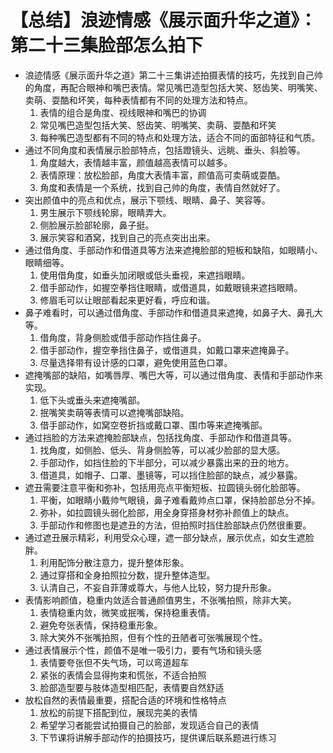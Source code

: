 # 【总结】浪迹情感《展示面升华之道》：第二十三集脸部怎么拍下

-   浪迹情感《展示面升华之道》第二十三集讲述拍摄表情的技巧，先找到自己帅的角度，再配合眼神和嘴巴表情。常见嘴巴造型包括大笑、怒齿笑、明嘴笑、卖萌、耍酷和坏笑，每种表情都有不同的处理方法和特点。
    1.  表情的组合是角度、视线眼神和嘴巴的协调
    2.  常见嘴巴造型包括大笑、怒齿笑、明嘴笑、卖萌、耍酷和坏笑
    3.  每种嘴巴造型都有不同的特点和处理方法，适合不同的面部特征和气质。
-   通过不同角度和表情展示脸部特点，包括蹬镜头、远眺、垂头、斜脸等。
    1.  角度越大，表情越丰富，颜值越高表情可以越多。
    2.  表情原理：放松脸部，角度大表情丰富，颜值高可卖萌或耍酷。
    3.  角度和表情是一个系统，找到自己帅的角度，表情自然就好了。
-   突出颜值中的亮点和优点，展示下颚线、眼睛、鼻子、笑容等。
    1.  男生展示下颚线轮廓，眼睛弄大。
    2.  侧脸展示脸部轮廓，鼻子挺。
    3.  展示笑容和酒窝，找到自己的亮点突出出来。
-   通过借角度、手部动作和借道具等方法来遮掩脸部的短板和缺陷，如眼睛小、眼睛细等。
    1.  使用借角度，如垂头加闭眼或低头垂视，来遮挡眼睛。
    2.  借手部动作，如握空拳挡住眼睛，或借道具，如戴眼镜来遮挡眼睛。
    3.  修眉毛可以让眼部看起来更好看，呼应和谐。
-   鼻子难看时，可以通过借角度、手部动作和借道具来遮掩，如鼻子大、鼻孔大等。
    1.  借角度，背身侧脸或借手部动作挡住鼻子。
    2.  借手部动作，握空拳挡住鼻子，或借道具，如戴口罩来遮掩鼻子。
    3.  尽量选择带有设计感的口罩，避免使用蓝色口罩。
-   遮掩嘴部的缺陷，如嘴唇厚、嘴巴大等，可以通过借角度、表情和手部动作来实现。
    1.  低下头或垂头来遮掩嘴部。
    2.  抿嘴笑卖萌等表情可以遮掩嘴部缺陷。
    3.  借手部动作，如窝空卷折挡或戴口罩、围巾等来遮掩嘴部。
-   通过挡脸的方法来遮掩脸部缺点，包括找角度、手部动作和借道具等。
    1.  找角度，如侧脸、低头、背身侧脸等，可以减少脸部的显大感。
    2.  手部动作，如挡住脸的下半部分，可以减少暴露出来的丑的地方。
    3.  借道具，如帽子、口罩、墨镜等，可以挡住脸部的缺点，减少暴露。
-   遮丑需要注意平衡和弥补，包括用亮点平衡短板、拉圆镜头弱化脸部等。
    1.  平衡，如眼睛小戴帅气眼镜，鼻子难看戴帅点口罩，保持脸部总分不掉。
    2.  弥补，如拉圆镜头弱化脸部，用全身穿搭身材弥补颜值上的缺点。
    3.  手部动作和修图也是遮丑的方法，但拍照时挡住脸部缺点仍然很重要。
-   通过遮丑展示精彩，利用受众心理，遮一部分缺点，展示优点，如女生遮脸胖。  
    1.  利用配饰分散注意力，提升整体形象。
    2.  通过穿搭和全身拍照拉分数，提升整体造型。
    3.  认清自己，不妄自菲薄或尊大，与他人比较，努力提升形象。
-   表情影响颜值，稳重内敛适合普通颜值男生，不张嘴拍照，除非大笑。  
    1.  表情稳重内敛，微笑或抿嘴，保持稳重表情。
    2.  避免夸张表情，保持稳重形象。
    3.  除大笑外不张嘴拍照，但有个性的丑陋者可张嘴展现个性。
-   通过表情展示个性，颜值不是唯一吸引力，要有气场和镜头感
    1.  表情要夸张但不失气场，可以弯道超车
    2.  紧张的表情会显得拘束和慌张，不适合拍照
    3.  脸部造型要与肢体造型相匹配，表情要自然舒适
-   放松自然的表情最重要，搭配合适的环境和性格特点
    1.  放松的前提下搭配到位，展现完美的表情
    2.  希望学习者能尝试拍摄自己的脸部，发现适合自己的表情
    3.  下节课将讲解手部动作的拍摄技巧，提供课后联系题进行练习